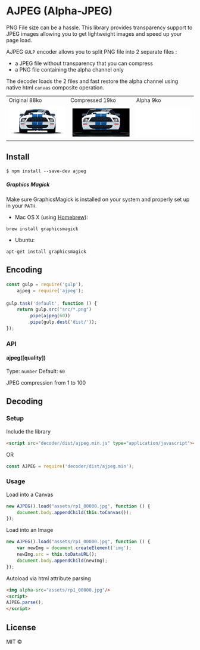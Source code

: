 # AJPEG  (Alpha-JPEG)
PNG File size can be a hassle. This library provides transparency support to JPEG images allowing you to get lightweight images and speed up your page load.

AJPEG `GULP` encoder allows you to split PNG file into 2 separate files : 
- a JPEG file without transparency that you can compress
- a PNG file containing the alpha channel only

The decoder loads the 2 files and fast restore the alpha channel using native html `canvas` composite operation.

<table>
<tr>
<td>
Original 88ko
</td>
<td>
Compressed 19ko
</td>
<td>
Alpha 9ko
</td>
</tr>
<tr>
<td>
<img src="assets/original.png" width="200" style="background:transparent"/>
</td>
<td>
<img src="assets/compressed.jpg" width="200" style="background:transparent"/>
</td>
<td>
<img src="assets/alpha.png" width="200" style="background:red"/>
</td>
</tr>
</table>

## Install
```
$ npm install --save-dev ajpeg
```

##### Graphics Magick
Make sure GraphicsMagick is installed on your system and properly set up in your `PATH`.

- Mac OS X (using [Homebrew](http://brew.sh/)):

```shell
brew install graphicsmagick
```
- Ubuntu:

```shell
apt-get install graphicsmagick
```


## Encoding

```js
const gulp = require('gulp'),
    ajpeg = require('ajpeg');

gulp.task('default', function () {
    return gulp.src("src/*.png")
        .pipe(ajpeg(60))
        .pipe(gulp.dest('dist/'));
});
```


### API

#### ajpeg([quality])
Type: `number`
Default: `60`

JPEG compression from 1 to 100

## Decoding

### Setup
Include the library
```html
<script src="decoder/dist/ajpeg.min.js" type="application/javascript"></script>
```
OR
```js
const AJPEG = require('decoder/dist/ajpeg.min');
```

### Usage
Load into a Canvas
```js
new AJPEG().load("assets/rp1_00000.jpg", function () {
    document.body.appendChild(this.toCanvas());
});
```
Load into an Image
```js
new AJPEG().load("assets/rp1_00000.jpg", function () {
    var newImg = document.createElement('img');
    newImg.src = this.toDataURL();
    document.body.appendChild(newImg);
});
```
Autoload via html attribute parsing
```html
<img alpha-src="assets/rp1_00000.jpg"/>
<script>
AJPEG.parse();
</script>
```

## License

MIT ©
